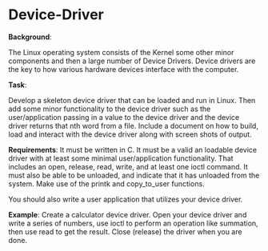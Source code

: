# Device-Driver
**Background**:

The Linux operating system consists of the Kernel some other minor components and then a large number of Device Drivers.  Device drivers are the key to how various hardware devices interface with the computer.

**Task**:

Develop a skeleton device driver that can be loaded and run in Linux.  Then add some minor functionality to the device driver such as the user/application passing in a value to the device driver and the device driver returns that nth word from a file.  Include a document on how to build, load and interact with the device driver along with screen shots of output.

**Requirements**:
It must be written in C.  It must be a valid an loadable device driver with at least some minimal user/application functionality. That includes an open, release, read, write, and at least one ioctl command.  It must also be able to be unloaded, and indicate that it has unloaded from the system.  Make use of the printk and copy_to_user functions.

You should also write a user application that utilizes your device driver.

**Example**:
Create a calculator device driver.  Open your device driver and write a series of numbers, use ioctl to perform an operation like summation, then use read to get the result. Close (release) the driver when you are done.



	
